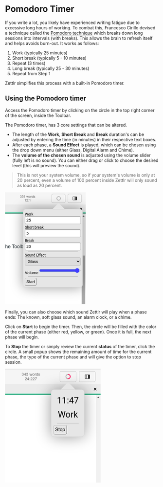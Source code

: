 # Pomodoro Timer

If you write a lot, you likely have experienced writing fatigue due to excessive long hours of working. To combat this, Francesco Cirillo devised a technique called the [Pomodoro technique](https://francescocirillo.com/pages/pomodoro-technique) which breaks down long sessions into intervals (with breaks). This allows the brain to refresh itself and helps avoids burn-out. It works as follows:

1. Work (typically 25 minutes)
2. Short break (typically 5 - 10 minutes)
3. Repeat (3 times)
4. Long break (typically 25 - 30 minutes)
5. Repeat from Step 1

Zettlr simplifies this process with a built-in Pomodoro timer.


## Using the Pomodoro timer
Access the Pomodoro timer by clicking on the circle in the top right corner of the screen, inside the Toolbar.

The Pomodoro timer, has 3 core settings that can be altered.

- The length of the **Work**, **Short Break** and **Break** duration's can be adjusted by entering the time (in minutes) in their respective text boxes.
- After each phase, a **Sound Effect** is played, which can be chosen using the drop down menu (either Glass, Digital Alarm and Chime).
- The **volume of the chosen sound** is adjusted using the volume slider (fully left is no sound). You can either drag or click to choose the desired level (this will preview the sound).

> This is not your system volume, so if your system's volume is only at 20 percent, even a volume of 100 percent inside Zettlr will only sound as loud as 20 percent.


![Timer.png](images/Timer.png)

Finally, you can also choose which sound Zettlr will play when a phase ends: The known, soft glass sound, an alarm clock, or a chime.

Click on **Start** to begin the timer. Then, the circle will be filled with the color of the current phase (either red, yellow, or green). Once it is full, the next phase will begin.

To **Stop** the timer or simply review the current **status** of the timer, click the circle. A small popup shows the remaining amount of time for the current phase, the type of the current phase and will give the option to stop session.

![Pomodoro Timer running](images/pomodoro_ran.png)



